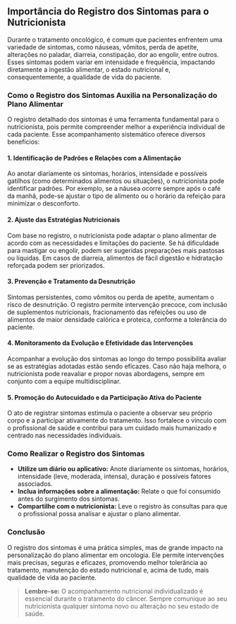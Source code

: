 
## Importância do Registro dos Sintomas para o Nutricionista

Durante o tratamento oncológico, é comum que pacientes enfrentem uma variedade de sintomas, como náuseas, vômitos, perda de apetite, alterações no paladar, diarreia, constipação, dor ao engolir, entre outros. Esses sintomas podem variar em intensidade e frequência, impactando diretamente a ingestão alimentar, o estado nutricional e, consequentemente, a qualidade de vida do paciente.

### Como o Registro dos Sintomas Auxilia na Personalização do Plano Alimentar

O registro detalhado dos sintomas é uma ferramenta fundamental para o nutricionista, pois permite compreender melhor a experiência individual de cada paciente. Esse acompanhamento sistemático oferece diversos benefícios:

#### 1. **Identificação de Padrões e Relações com a Alimentação**

Ao anotar diariamente os sintomas, horários, intensidade e possíveis gatilhos (como determinados alimentos ou situações), o nutricionista pode identificar padrões. Por exemplo, se a náusea ocorre sempre após o café da manhã, pode-se ajustar o tipo de alimento ou o horário da refeição para minimizar o desconforto.

#### 2. **Ajuste das Estratégias Nutricionais**

Com base no registro, o nutricionista pode adaptar o plano alimentar de acordo com as necessidades e limitações do paciente. Se há dificuldade para mastigar ou engolir, podem ser sugeridas preparações mais pastosas ou líquidas. Em casos de diarreia, alimentos de fácil digestão e hidratação reforçada podem ser priorizados.

#### 3. **Prevenção e Tratamento da Desnutrição**

Sintomas persistentes, como vômitos ou perda de apetite, aumentam o risco de desnutrição. O registro permite intervenção precoce, com inclusão de suplementos nutricionais, fracionamento das refeições ou uso de alimentos de maior densidade calórica e proteica, conforme a tolerância do paciente.

#### 4. **Monitoramento da Evolução e Efetividade das Intervenções**

Acompanhar a evolução dos sintomas ao longo do tempo possibilita avaliar se as estratégias adotadas estão sendo eficazes. Caso não haja melhora, o nutricionista pode reavaliar e propor novas abordagens, sempre em conjunto com a equipe multidisciplinar.

#### 5. **Promoção do Autocuidado e da Participação Ativa do Paciente**

O ato de registrar sintomas estimula o paciente a observar seu próprio corpo e a participar ativamente do tratamento. Isso fortalece o vínculo com o profissional de saúde e contribui para um cuidado mais humanizado e centrado nas necessidades individuais.

### Como Realizar o Registro dos Sintomas

- **Utilize um diário ou aplicativo:** Anote diariamente os sintomas, horários, intensidade (leve, moderada, intensa), duração e possíveis fatores associados.
- **Inclua informações sobre a alimentação:** Relate o que foi consumido antes do surgimento dos sintomas.
- **Compartilhe com o nutricionista:** Leve o registro às consultas para que o profissional possa analisar e ajustar o plano alimentar.

### Conclusão

O registro dos sintomas é uma prática simples, mas de grande impacto na personalização do plano alimentar em oncologia. Ele permite intervenções mais precisas, seguras e eficazes, promovendo melhor tolerância ao tratamento, manutenção do estado nutricional e, acima de tudo, mais qualidade de vida ao paciente.

> **Lembre-se:** O acompanhamento nutricional individualizado é essencial durante o tratamento do câncer. Sempre comunique ao seu nutricionista qualquer sintoma novo ou alteração no seu estado de saúde.
```
